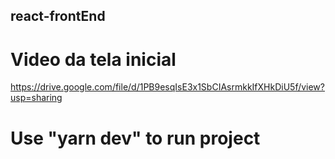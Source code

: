 ## react-frontEnd

# Video da tela inicial

https://drive.google.com/file/d/1PB9esqIsE3x1SbCIAsrmkkIfXHkDiU5f/view?usp=sharing

# Use "yarn dev" to run project

